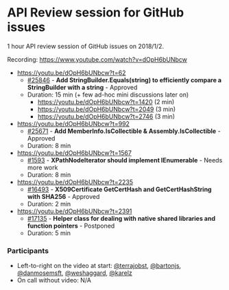 # API Review session for GitHub issues

1 hour API review session of GitHub issues on 2018/1/2.

Recording: https://www.youtube.com/watch?v=dOpH6bUNbcw

* https://youtu.be/dOpH6bUNbcw?t=62
  * [#25846](https://github.com/dotnet/corefx/issues/25846) - **Add StringBuilder.Equals(string) to efficiently compare a StringBuilder with a string** - Approved
  * Duration: 15 min (+ few ad-hoc mini discussions later on)
    * https://youtu.be/dOpH6bUNbcw?t=1420 (2 min)
    * https://youtu.be/dOpH6bUNbcw?t=2049 (3 min)
    * https://youtu.be/dOpH6bUNbcw?t=2746 (3 min)
* https://youtu.be/dOpH6bUNbcw?t=992
  * [#25671](https://github.com/dotnet/corefx/issues/25671) - **Add MemberInfo.IsCollectible & Assembly.IsCollectible** - Approved
  * Duration: 8 min
* https://youtu.be/dOpH6bUNbcw?t=1567
  * [#1593](https://github.com/dotnet/corefx/issues/1593) - **XPathNodeIterator should implement IEnumerable<XPathNavigator>** - Needs more work
  * Duration: 8 min
* https://youtu.be/dOpH6bUNbcw?t=2235
  * [#16493](https://github.com/dotnet/corefx/issues/16493) - **X509Certificate GetCertHash and GetCertHashString with SHA256** - Approved
  * Duration: 2 min
* https://youtu.be/dOpH6bUNbcw?t=2391
  * [#17135](https://github.com/dotnet/corefx/issues/17135) - **Helper class for dealing with native shared libraries and function pointers** - Postponed
  * Duration: 5 min


### Participants

  * Left-to-right on the video at start: [@terrajobst](https://github.com/terrajobst), [@bartonjs](https://github.com/bartonjs), [@danmosemsft](https://github.com/danmosemsft), [@weshaggard](https://github.com/weshaggard), [@karelz](https://github.com/karelz)
  * On call without video: N/A
